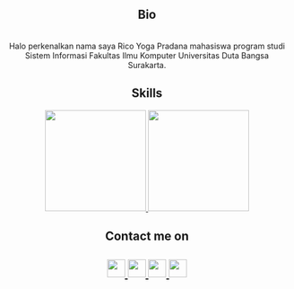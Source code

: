 <html>
   <body>
      <h2 align="center">Bio</h2>
      <p align="center">
         <br>Halo perkenalkan nama saya Rico Yoga Pradana mahasiswa program studi Sistem Informasi Fakultas Ilmu Komputer Universitas Duta Bangsa Surakarta.
        <br>
      </p>
      <h2 align="center">Skills</h2>
      <dl align="center">
         <a href="https://github.com/ricoyogapradana">
           <img height="180em" src="https://github-readme-stats.vercel.app/api?username=ricoyogapradana&theme=buefy&show_icons=true" />
           <img height="180em" src="https://github-readme-stats.vercel.app/api/top-langs/?username=ricoyogapradana&theme=buefy&layout=compact" />
         </a>
      </dl>
      <h2 align="center">Contact me on</h2>
      <h2 align="center">
         <a href="https://twitter.com/ricoyogapradana">
         <img src="https://github.com/gauravghongde/social-icons/blob/master/PNG/Black/Twitter_black.png" width="32" height="32"/>
         </a>
<!--          <a href="https://www.linkedin.com/in/gauravghongde">
         <img src="https://github.com/gauravghongde/social-icons/blob/master/PNG/Black/LinkedIN_black.png" width="32" height="32"/>
         </a> -->
         <a href="https://www.instagram.com/ricoyogaprdna">
         <img src="https://github.com/gauravghongde/social-icons/blob/master/PNG/Black/Instagram_black.png" width="32" height="32"/>
         </a>
<!--          <a href="https://www.behance.net/gauravghongde">
         <img src="https://github.com/gauravghongde/social-icons/blob/master/PNG/Black/Behance_black.png" width="32" height="32"/>
         </a> -->
         <a href="mailto:ricoyogapradana@gmail.com">
         <img src="https://github.com/gauravghongde/social-icons/blob/master/PNG/Black/Gmail_black.png" width="32" height="32"/>
         </a>
         <a href="https://telegram.me/ricoyogapradana">
         <img src="https://github.com/gauravghongde/social-icons/blob/master/PNG/Black/Telegram_black.png" width="32" height="32"/>
         </a>
<!--          <a href="https://discord.gg/2RHSUwy">
         <img src="https://github.com/gauravghongde/social-icons/blob/master/PNG/Black/Discord_black.png" width="32" height="32"/>
         </a> -->
<!--          <a href="https://play.google.com/store/apps/dev?id=7300960281868524728">
         <img src="https://github.com/gauravghongde/social-icons/blob/master/PNG/Black/GooglePlay_black.png" width="32" height="32"/>
         </a> -->
      </h2>
<!--       <details align="center">
         <summary><b>More About Me</b><br></summary>
            <div>
               <b>
                  <h3>My Stats</h3>
                  <a href="https://github.com/gauravghongde/github-readme-stats/actions">
                  <img alt="gauravghongde's github stats" src="https://github-readme-stats-gaurav.vercel.app/api?username=gauravghongde&show_icons=true&title_color=4078c0&icon_color=6cc644&text_color=333&bg_color=f5f5f5"/>
                  </a>
               </b>
            </div>
            <div>
               <b>
                  <h3>My Spotify</h3>
                  <a href="https://spotify-now-playing.vercel.app/api/spotify-now-playing">
                  <img alt="Now playing Spotify" src="https://spotify-now-playing.vercel.app/api/spotify-now-playing"/>
                  </a>
               </b>
            </div>
      </details> -->
   </body>
</html>
